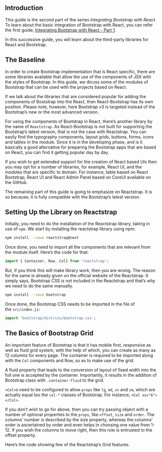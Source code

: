 ## Introduction
This guide is the second part of the series _Integrating Bootstrap with React_. To learn about the basic integration of Bootstrap with React, you can refer the first guide, [Integrating Bootstrap with React - Part 1]().

In this successive guide, you will learn about the third-party libraries for React and Bootstrap.


## The Baseline
In order to create Bootstrap implementation that is React specific, there are some libraries available that allow the use of the components of JSX with the styles of Bootstrap. In this guide, we dicuss some of the modules of Bootstrap that can be used with the projects based on React. 

If we talk about the libraries that are considered popular for adding the components of Bootstrap into the React, then React-Bootstrap has its own position. Please note, however, here Bootstrap v3 is targeted instead of the Bootstrap’s new or the most advanced version.

For using the components of Bootstrap in React, there’s another library by the name of `Reactstrap`. As React-Bootstrap is not built for supporting the Bootstrap’s latest version, that is not the case with Reactstrap. You can easily find the typography components, layout grids, buttons, forms, icons and tables in the module. Since it is in the developing phase, and is it basically a good alternative for preparing the Bootstrap apps that are based on React, you can find it getting popular day by day. 

If you wish to get extended support for the creation of React based UIs then you may opt for a number of libraries, for example, React UI, and the modules that are specific to domain. For instance, table based on React Bootstrap, React UI and React Admin Panel based on CoreUI available on the GitHub.

The remaining part of this guide is going to emphasize on Reactstrap. It is so because; it is fully compatible with the Bootstrap’s latest version.

## Setting Up the Library on Reactstrap

Initially, you need to do the installation of the Reactstrap library, taking in use of `npm`. We start by installing the reactstrap library using npm:


```sh
npm install --save reactstrap@next
```

Once done, you need to import all the components that are relevant from the module itself. Here’s the code for that:


```javascript
import { Container, Row, Col} from 'reactstrap';
```

But, if you think this will make library work, then you are wrong. The reason for the same is already given on the official website of the Reactstrap. It simply says, Bootstrap CSS is not included in the Reactstrap and that’s why we need to do the same manually.


```sh
npm install --save bootstrap
```

Once done, the Bootstrap CSS needs to be imported in the file of the `src/index.js`:


```javascript
import 'bootstrap/dist/css/bootstrap.css';
```

## The Basics of Bootstrap Grid

An important feature of Bootstrap is that it has mobile first, responsive as well as fluid grid system, with the help of which, you can create as many as 12 columns for every page. The container is required to be imported along with the `Col` components and Row, so as to make use of the grid. 

A fluid property that leads to the conversion of layout of fixed width into the full one is accepted by the container. Importantly, it results in the addition of Bootstrap class with `.container-fluid` to the grid. 

`<Col>`s  need to be configured to allow `props` like `lg`, `md`, `xs` and `sm`, which are actually equal too the `col-*` classes of Bootstrap. For instance, `<Col xs="6"> </Col>`.

If you don’t wish to go for above, then you can try passing object with a number of optional properties to the `props`, like `offset`, `size` and `order`. The columns’ number is described by the size property, whereas the columns’ order is ascertained by order and even helps in choosing one value from 1-12. If you wish the columns to move right, then this role is entrusted to the offset property.

Here’s the code showing few of the Reactstrap’s Grid features.

